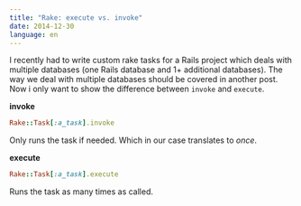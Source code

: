 ```yaml
---
title: "Rake: execute vs. invoke"
date: 2014-12-30
language: en
---
```


I recently had to write custom rake tasks for a Rails project which deals with multiple databases (one Rails database and 1+ additional databases). The way we deal with multiple databases should be covered in another post. Now i only want to show the difference between `invoke` and `execute`.

**invoke**

```ruby
Rake::Task[:a_task].invoke
```

Only runs the task if needed. Which in our case translates to _once_.

**execute**

```ruby
Rake::Task[:a_task].execute
```

Runs the task as many times as called.
